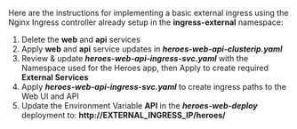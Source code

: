 Here are the instructions for implementing a basic external ingress using the Nginx Ingress controller already setup in the **ingress-external** namespace:

1. Delete the **web** and **api** services
2. Apply **web** and **api** service updates in ***heroes-web-api-clusterip.yaml***
3. Review & update ***heroes-web-api-ingress-svc.yaml*** with the Namespace used for the Heroes app, then Apply to create required **External Services**
4. Apply ***heroes-web-api-ingress-svc.yaml*** to create ingress paths to the Web UI and API
5. Update the Environment Variable **API** in the ***heroes-web-deploy*** deployment to: **http://EXTERNAL_INGRESS_IP/heroes/**
